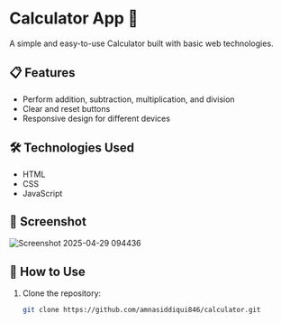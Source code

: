 

# Calculator App 🧮

A simple and easy-to-use Calculator built with basic web technologies.

## 📋 Features
- Perform addition, subtraction, multiplication, and division
- Clear and reset buttons
- Responsive design for different devices

## 🛠️ Technologies Used
- HTML
- CSS
- JavaScript

## 📸 Screenshot
![Screenshot 2025-04-29 094436](https://github.com/user-attachments/assets/4a6b3e37-19f8-451c-90cf-f37213135149)


## 🚀 How to Use
1. Clone the repository:
   ```bash
   git clone https://github.com/amnasiddiqui846/calculator.git
